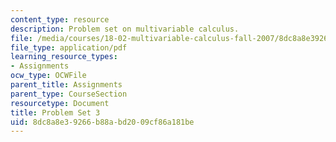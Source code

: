 ```yaml
---
content_type: resource
description: Problem set on multivariable calculus.
file: /media/courses/18-02-multivariable-calculus-fall-2007/8dc8a8e39266b88abd2009cf86a181be_ps3.pdf
file_type: application/pdf
learning_resource_types:
- Assignments
ocw_type: OCWFile
parent_title: Assignments
parent_type: CourseSection
resourcetype: Document
title: Problem Set 3
uid: 8dc8a8e3-9266-b88a-bd20-09cf86a181be
---
```

